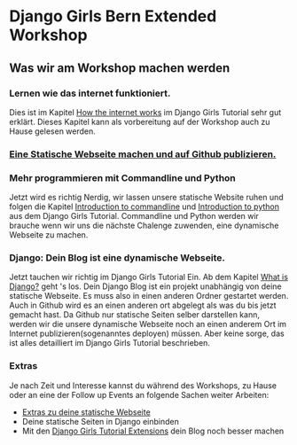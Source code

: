 # Django Girls Bern Extended Workshop

## Was wir am Workshop machen werden

### Lernen wie das internet funktioniert.

Dies ist im Kapitel [How the internet works](https://tutorial.djangogirls.org/en/how_the_internet_works/) im Django Girls Tutorial sehr gut erklärt. Dieses Kapitel kann als vorbereitung auf der Workshop auch zu Hause gelesen werden.

### [Eine Statische Webseite machen und auf Github publizieren.](/chapter1.md)

### Mehr programmieren mit Commandline und Python

Jetzt wird es richtig Nerdig, wir lassen unsere statische Website ruhen und folgen die Kapitel [Introduction to commandline](https://tutorial.djangogirls.org/en/intro_to_command_line/) und [Introduction to python](https://tutorial.djangogirls.org/en/python_introduction/) aus dem Django Girls Tutorial. Commandline und Python werden wir brauche wenn wir uns die nächste Chalenge zuwenden, eine dynamische Webseite zu machen. 

### Django: Dein Blog ist eine dynamische Webseite.

Jetzt tauchen wir richtig im Django Girls Tutorial Ein. Ab dem Kapitel [What is Django?](https://tutorial.djangogirls.org/en/django/) geht 's los. Dein Django Blog ist ein projekt unabhängig von deine statische Webseite. Es muss also in einen anderen Ordner gestartet werden. Auch in Github wird es an einen anderen ort abgelegt als was du bis jetzt gemacht hast. Da Github nur statische Seiten selber darstellen kann, werden wir die unsere dynamische Webseite noch an einen anderem Ort im Internet publizieren\(sogenanntes deployen\) müssen. Aber keine sorge, das ist alles detailliert im Django Girls Tutorial beschrieben. 

### Extras

Je nach Zeit und Interesse kannst du während des Workshops, zu Hause oder an eine der Follow up Events an folgende Sachen weiter Arbeiten:

* [Extras zu deine statische Webseite](/extras-zu-deine-statische-webseite.md)
* Deine statische Seiten in Django einbinden
* Mit den [Django Girls Tutorial Extensions](https://djangogirls.gitbooks.io/django-girls-tutorial-extensions/content/) dein Blog noch besser machen



